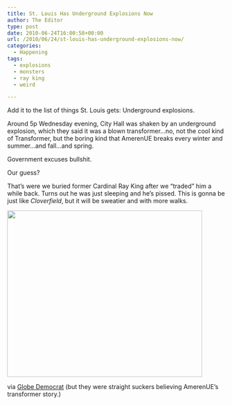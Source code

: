 ```yaml
---
title: St. Louis Has Underground Explosions Now
author: The Editor
type: post
date: 2010-06-24T16:00:58+00:00
url: /2010/06/24/st-louis-has-underground-explosions-now/
categories:
  - Happening
tags:
  - explosions
  - monsters
  - ray king
  - weird

---
```

Add it to the list of things St. Louis gets: Underground explosions.

Around 5p Wednesday evening, City Hall was shaken by an underground explosion, which they said it was a blown transformer&#8230;no, not the cool kind of Transformer, but the boring kind that AmerenUE breaks every winter and summer&#8230;and fall&#8230;and spring.

Government excuses bullshit.

Our guess?

That&#8217;s were we buried former Cardinal Ray King after we &#8220;traded&#8221; him a while back. Turns out he was just sleeping and he&#8217;s pissed. This is gonna be just like _Cloverfield_, but it will be sweatier and with more walks.

<a rel="attachment wp-att-5132" href="http://punchingkitty.com/2010/06/24/st-louis-has-underground-explosions-now/raykinghated/"><img class="aligncenter size-full wp-image-5132" title="raykinghated" src="http://media.punchingkitty.com/wordpress/2010/06/raykinghated.jpg" alt="" width="450" height="384" /></a>

via <a href="http://www.globe-democrat.com/news/2010/jun/23/underground-explosion-startles-downtown-st-louis-w/" target="_blank">Globe Democrat</a> (but they were straight suckers believing AmerenUE&#8217;s transformer story.)